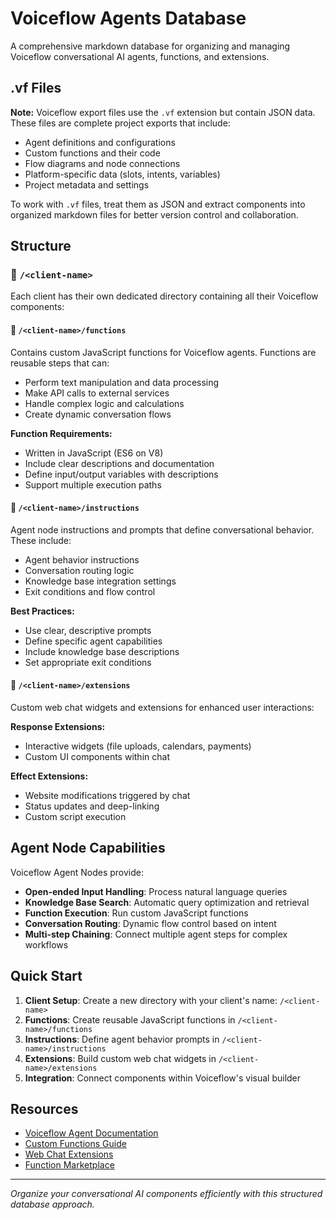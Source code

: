 # Voiceflow Agents Database

A comprehensive markdown database for organizing and managing Voiceflow conversational AI agents, functions, and extensions.

## .vf Files

**Note:** Voiceflow export files use the `.vf` extension but contain JSON data. These files are complete project exports that include:
- Agent definitions and configurations
- Custom functions and their code
- Flow diagrams and node connections
- Platform-specific data (slots, intents, variables)
- Project metadata and settings

To work with `.vf` files, treat them as JSON and extract components into organized markdown files for better version control and collaboration.

## Structure

### 📁 `/<client-name>`
Each client has their own dedicated directory containing all their Voiceflow components:

#### 📁 `/<client-name>/functions`
Contains custom JavaScript functions for Voiceflow agents. Functions are reusable steps that can:
- Perform text manipulation and data processing
- Make API calls to external services
- Handle complex logic and calculations
- Create dynamic conversation flows

**Function Requirements:**
- Written in JavaScript (ES6 on V8)
- Include clear descriptions and documentation
- Define input/output variables with descriptions
- Support multiple execution paths

#### 📁 `/<client-name>/instructions`
Agent node instructions and prompts that define conversational behavior. These include:
- Agent behavior instructions
- Conversation routing logic
- Knowledge base integration settings
- Exit conditions and flow control

**Best Practices:**
- Use clear, descriptive prompts
- Define specific agent capabilities
- Include knowledge base descriptions
- Set appropriate exit conditions

#### 📁 `/<client-name>/extensions`
Custom web chat widgets and extensions for enhanced user interactions:

**Response Extensions:**
- Interactive widgets (file uploads, calendars, payments)
- Custom UI components within chat

**Effect Extensions:**
- Website modifications triggered by chat
- Status updates and deep-linking
- Custom script execution

## Agent Node Capabilities

Voiceflow Agent Nodes provide:
- **Open-ended Input Handling**: Process natural language queries
- **Knowledge Base Search**: Automatic query optimization and retrieval
- **Function Execution**: Run custom JavaScript functions
- **Conversation Routing**: Dynamic flow control based on intent
- **Multi-step Chaining**: Connect multiple agent steps for complex workflows

## Quick Start

1. **Client Setup**: Create a new directory with your client's name: `/<client-name>`
2. **Functions**: Create reusable JavaScript functions in `/<client-name>/functions`
3. **Instructions**: Define agent behavior prompts in `/<client-name>/instructions`
4. **Extensions**: Build custom web chat widgets in `/<client-name>/extensions`
5. **Integration**: Connect components within Voiceflow's visual builder

## Resources

- [Voiceflow Agent Documentation](https://docs.voiceflow.com/docs/agents)
- [Custom Functions Guide](https://docs.voiceflow.com/docs/custom-functions)
- [Web Chat Extensions](https://docs.voiceflow.com/docs/custom-web-chat-widgets)
- [Function Marketplace](https://marketplace.voiceflow.com/functions)

---

*Organize your conversational AI components efficiently with this structured database approach.*